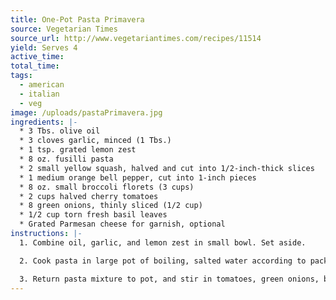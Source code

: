 ```yaml
---
title: One-Pot Pasta Primavera
source: Vegetarian Times
source_url: http://www.vegetariantimes.com/recipes/11514
yield: Serves 4
active_time: 
total_time: 
tags: 
  - american
  - italian
  - veg
image: /uploads/pastaPrimavera.jpg
ingredients: |-
  * 3 Tbs. olive oil 
  * 3 cloves garlic, minced (1 Tbs.) 
  * 1 tsp. grated lemon zest 
  * 8 oz. fusilli pasta 
  * 2 small yellow squash, halved and cut into 1/2-inch-thick slices 
  * 1 medium orange bell pepper, cut into 1-inch pieces 
  * 8 oz. small broccoli florets (3 cups) 
  * 2 cups halved cherry tomatoes 
  * 8 green onions, thinly sliced (1/2 cup) 
  * 1/2 cup torn fresh basil leaves 
  * Grated Parmesan cheese for garnish, optional 
instructions: |-
  1. Combine oil, garlic, and lemon zest in small bowl. Set aside.

  2. Cook pasta in large pot of boiling, salted water according to package directions. Add squash and bell pepper 4 minutes before end of cooking time. Add broccoli 3 minutes before end of cooking time. Drain pasta and vegetables, reserving 1/2 cup cooking water.

  3. Return pasta mixture to pot, and stir in tomatoes, green onions, basil, oil mixture, and reserved cooking water. Heat over medium-low heat until tomatoes are hot. Serve with Parmesan cheese, if desired. 
---
```

